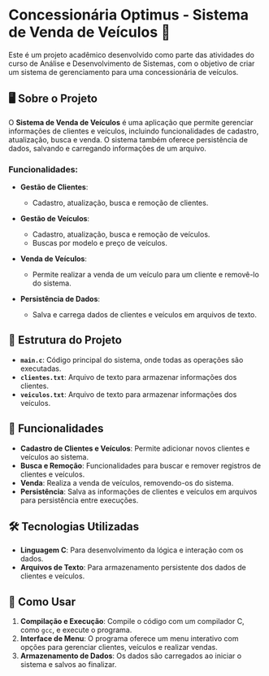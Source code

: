 # Concessionária Optimus - Sistema de Venda de Veículos 🚗

Este é um projeto acadêmico desenvolvido como parte das atividades do curso de Análise e Desenvolvimento de Sistemas, com o objetivo de criar um sistema de gerenciamento para uma concessionária de veículos.

## 🖥️ Sobre o Projeto

O **Sistema de Venda de Veículos** é uma aplicação que permite gerenciar informações de clientes e veículos, incluindo funcionalidades de cadastro, atualização, busca e venda. O sistema também oferece persistência de dados, salvando e carregando informações de um arquivo.

### Funcionalidades:
- **Gestão de Clientes**:
  - Cadastro, atualização, busca e remoção de clientes.
  
- **Gestão de Veículos**:
  - Cadastro, atualização, busca e remoção de veículos.
  - Buscas por modelo e preço de veículos.
  
- **Venda de Veículos**:
  - Permite realizar a venda de um veículo para um cliente e removê-lo do sistema.

- **Persistência de Dados**:
  - Salva e carrega dados de clientes e veículos em arquivos de texto.

## 📁 Estrutura do Projeto

- **`main.c`**: Código principal do sistema, onde todas as operações são executadas.
- **`clientes.txt`**: Arquivo de texto para armazenar informações dos clientes.
- **`veiculos.txt`**: Arquivo de texto para armazenar informações dos veículos.

## 🚀 Funcionalidades

- **Cadastro de Clientes e Veículos**: Permite adicionar novos clientes e veículos ao sistema.
- **Busca e Remoção**: Funcionalidades para buscar e remover registros de clientes e veículos.
- **Venda**: Realiza a venda de veículos, removendo-os do sistema.
- **Persistência**: Salva as informações de clientes e veículos em arquivos para persistência entre execuções.

## 🛠️ Tecnologias Utilizadas

- **Linguagem C**: Para desenvolvimento da lógica e interação com os dados.
- **Arquivos de Texto**: Para armazenamento persistente dos dados de clientes e veículos.

## 📜 Como Usar

1. **Compilação e Execução**: Compile o código com um compilador C, como `gcc`, e execute o programa.
2. **Interface de Menu**: O programa oferece um menu interativo com opções para gerenciar clientes, veículos e realizar vendas.
3. **Armazenamento de Dados**: Os dados são carregados ao iniciar o sistema e salvos ao finalizar.
